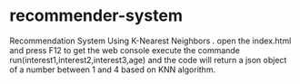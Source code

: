 # recommender-system
Recommendation System Using K-Nearest Neighbors .
open the index.html and press F12 to get the web console 
execute the commande run(interest1,interest2,interest3,age) and the code will return a json object of a number between 1 and 4 based on KNN algorithm. 
 
